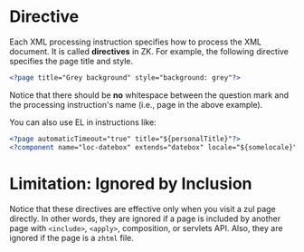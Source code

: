 # Directive

Each XML processing instruction specifies how to process the XML
document. It is called **directives** in ZK. For example, the following
directive specifies the page title and style.

```xml
<?page title="Grey background" style="background: grey"?>
```

Notice that there should be **no** whitespace between the question mark
and the processing instruction's name (i.e., page in the above example).

You can also use EL in instructions like:

```xml
<?page automaticTimeout="true" title="${personalTitle}"?>
<?component name="loc-datebox" extends="datebox" locale="${somelocale}"?>
```

# Limitation: Ignored by Inclusion

Notice that these directives are effective only when you visit a zul page directly. In other words, they are ignored if a page is
included by another page with `<include>`, `<apply>`, composition, or servlets API. Also, they are ignored if the page is a `zhtml` file.




